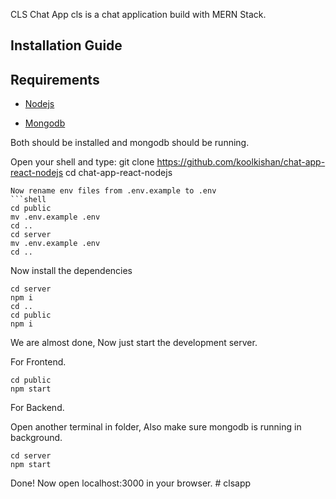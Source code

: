 CLS Chat App
cls is a chat application build with MERN Stack.

## Installation Guide ##

## Requirements ##

- [Nodejs](https://nodejs.org/en/download)

- [Mongodb](https://www.mongodb.com/docs/manual/administration/install-community/)

Both should be installed and mongodb should be running.

Open your shell and type:
git clone https://github.com/koolkishan/chat-app-react-nodejs
cd chat-app-react-nodejs
```
Now rename env files from .env.example to .env
```shell
cd public
mv .env.example .env
cd ..
cd server
mv .env.example .env
cd ..
```

Now install the dependencies
```shell
cd server
npm i
cd ..
cd public
npm i
```
We are almost done, Now just start the development server.

For Frontend.
```shell
cd public
npm start
```
For Backend.

Open another terminal in folder, Also make sure mongodb is running in background.
```shell
cd server
npm start
```

Done! Now open localhost:3000 in your browser.
#   c l s a p p  
 